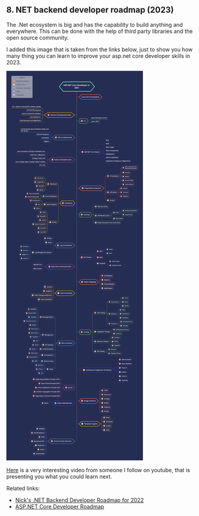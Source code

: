 ## 8. NET backend developer roadmap (2023)

The .Net ecosystem is big and has the capability to build anything and everywhere.
This can be done with the help of third party libraries and the open source community.

I added this image that is taken from the links below, just to show you how many thing you can learn to improve your asp.net core developer skills in 2023.

![Data Model](https://github.com/MoienTajik/AspNetCore-Developer-Roadmap/blob/master/aspnetcore-developer-roadmap.png "Data Model")

[Here](https://www.youtube.com/watch?v=gw-6lKrKlp0) is a very interesting video from someone I follow on youtube, that is presenting you what you could learn next.

Related links:
 - [Nick's .NET Backend Developer Roadmap for 2022](https://github.com/Elfocrash/.NET-Backend-Developer-Roadmap)
 - [ASP.NET Core Developer Roadmap](https://github.com/MoienTajik/AspNetCore-Developer-Roadmap)
